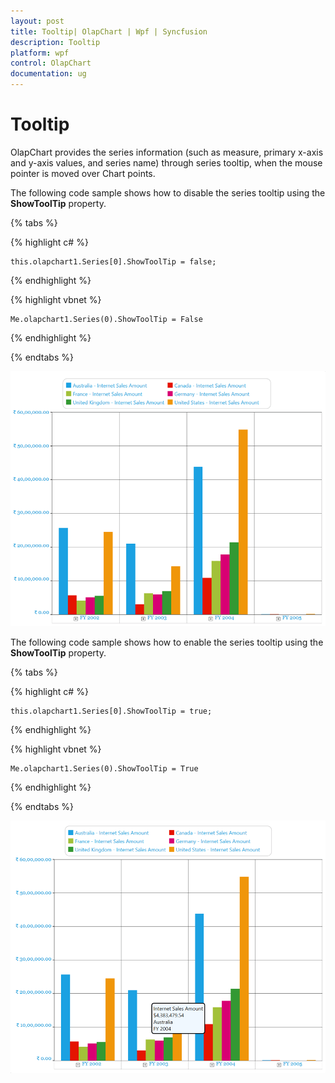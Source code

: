 ```yaml
---
layout: post
title: Tooltip| OlapChart | Wpf | Syncfusion
description: Tooltip
platform: wpf
control: OlapChart
documentation: ug
---
```


# Tooltip

OlapChart provides the series information (such as measure, primary x-axis and y-axis values, and series name) through series tooltip, when the mouse pointer is moved over Chart points.

The following code sample shows how to disable the series tooltip using the **ShowToolTip** property.

{% tabs %}

{% highlight c# %}
 
	this.olapchart1.Series[0].ShowToolTip = false;

{% endhighlight %}

{% highlight vbnet %}
  
	Me.olapchart1.Series(0).ShowToolTip = False

{% endhighlight %}

{% endtabs %}
  
![](Tooltip_images/Tooltip_img1.png)
  
The following code sample shows how to enable the series tooltip using the **ShowToolTip** property.

{% tabs %}

{% highlight c# %}
 
	this.olapchart1.Series[0].ShowToolTip = true;

{% endhighlight %}

{% highlight vbnet %}
  
	Me.olapchart1.Series(0).ShowToolTip = True

{% endhighlight %}

{% endtabs %}
  
![](Tooltip_images/Tooltip_img2.png)